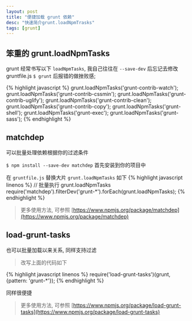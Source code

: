 ```yaml
---
layout: post
title: "便捷加载 grunt 依赖"
desc: "快速简介grunt.loadNpmTrasks"
tags: [grunt]
---
```



## 笨重的 grunt.loadNpmTasks

grunt 经常书写以下 `loadNpmTasks`, 我自己往往在 `--save-dev` 后忘记去修改 gruntfile.js
`$ grunt` 后报错的做挫败感;

{% highlight javascript %}
grunt.loadNpmTasks('grunt-contrib-watch');
grunt.loadNpmTasks('grunt-contrib-cssmin');
grunt.loadNpmTasks('grunt-contrib-uglify');
grunt.loadNpmTasks('grunt-contrib-clean');
grunt.loadNpmTasks('grunt-contrib-copy');
grunt.loadNpmTasks('grunt-shell');
grunt.loadNpmTasks('grunt-exec');
grunt.loadNpmTasks('grunt-sass');
{% endhighlight %}

## matchdep

可以批量处理依赖根据你的过滤条件

`$ npm install --save-dev matchdep` 首先安装到你的项目中

在 `gruntfile.js` 替换大片 `grunt.loadNpmTasks` 如下
{% highlight javascript linenos %}
// 批量执行 grunt.loadNpmTasks
require('matchdep').filterDev('grunt-*').forEach(grunt.loadNpmTasks);
{% endhighlight %}

> 更多使用方法, 可参照 [https://www.npmjs.org/package/matchdep](https://www.npmjs.org/package/matchdep)

## load-grunt-tasks

也可以批量加载以来关系, 同样支持过滤

> 改写上面的代码如下

{% highlight javascript linenos %}
require('load-grunt-tasks')(grunt, {pattern: 'grunt-*'});
{% endhighlight %}

同样很便捷

> 更多使用方法, 可参照 [https://www.npmjs.org/package/load-grunt-tasks](https://www.npmjs.org/package/load-grunt-tasks)